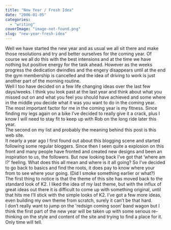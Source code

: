 ```yaml
---
title: "New Year / Fresh Idea"
date: "2006-01-05"
categories: 
  - "writing"
coverImage: "image-not-found.png"
slug: "new-year-fresh-idea"
---
```


Well we have started the new year and as usual we all sit there and make those resolutions and try and better ourselves for the coming year. Of course we all do this with the best intensions and at the time we have nothing but positive energy for the task ahead. However as the weeks progress the dedication dwindles and the engery disappears until at the end the gym membership is cancelled and the idea of driving to work is just another part of the morning routine.  
Well I too have decided on a few life changing ideas over the last few days/weeks. I think you look past at the last year and think about what you missed out on and what you feel you should have achieved and some where in the middle you decide what it was you want to do in the coming year.  
The most important factor for me in the coming year is my fitness. Since finding my legs again on a bike I’ve decided to really give it a crack, plus I know I will need to stay fit to keep up with Rob on the long ride later this year.  
The second on my list and probably the meaning behind this post is this web site.  
It nearly a year ago I first found out about this blogging scene and started following some regular bloggers. Since then I seen quite a explosion on this front and many people have fronted and created new designs and been an inspiration to us, the followers. But now looking back I’ve got that ‘where am I?’ feeling. What does this all mean and where is it all going? So I’ve decided to go back to basics and find the roots, it does pay to know where your from to see where your going. (Did I smoke something earlier or what?)  
The first thing to notice is that the theme of this site has moved back to the standard look of K2. I liked the idea of my last theme, but with the influx of great ideas out there it is difficult to come up with something original, until that hits me I’ll stick with the simple looks of K2. I’ve got a few more ideas, even building my own theme from scratch, surely it can’t be that hard.  
I don’t really want to jump on the 'redsign coming soon’ band wagon but I think the first part of the new year will be taken up with some serious re-thinking on the style and content of the site and trying to find a place for it. Only time will tell.
